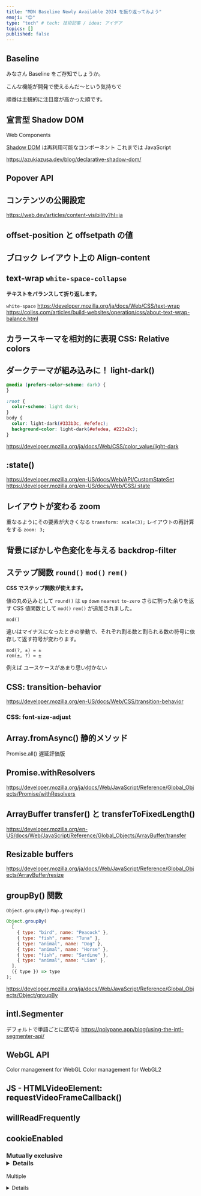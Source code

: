 ```yaml
---
title: "MDN Baseline Newly Available 2024 を振り返ってみよう"
emoji: "😊"
type: "tech" # tech: 技術記事 / idea: アイデア
topics: []
published: false
---
```


## Baseline

みなさん Baseline をご存知でしょうか。

こんな機能が開発で使えるんだ～という気持ちで

順番は主観的に注目度が高かった順です。

## 宣言型 Shadow DOM

Web Components

[Shadow DOM](https://developer.mozilla.org/ja/docs/Web/API/Web_components/Using_shadow_DOM) は再利用可能なコンポーネント
これまでは JavaScript

https://azukiazusa.dev/blog/declarative-shadow-dom/

## Popover API
## コンテンツの公開設定

https://web.dev/articles/content-visibility?hl=ja

## offset-position と offsetpath の値

## ブロック レイアウト上の Align-content


## text-wrap `white-space-collapse`

**テキストをバランスして折り返します。**

`white-space`
https://developer.mozilla.org/ja/docs/Web/CSS/text-wrap
https://coliss.com/articles/build-websites/operation/css/about-text-wrap-balance.html

## カラースキーマを相対的に表現 CSS: Relative colors

## ダークテーマが組み込みに！ light-dark()

```css
@media (prefers-color-scheme: dark) {
}
```

```css
:root {
  color-scheme: light dark;
}
body {
  color: light-dark(#333b3c, #efefec);
  background-color: light-dark(#efedea, #223a2c);
}
```
https://developer.mozilla.org/ja/docs/Web/CSS/color_value/light-dark


## :state()
https://developer.mozilla.org/en-US/docs/Web/API/CustomStateSet
https://developer.mozilla.org/en-US/docs/Web/CSS/:state

## レイアウトが変わる zoom
重なるようにその要素が大きくなる
`transform: scale(3);`
レイアウトの再計算をする
`zoom: 3;`

## 背景にぼかしや色変化を与える backdrop-filter


## ステップ関数 `round()` `mod()` `rem()`

**CSS でステップ関数が使えます。**

値の丸め込みとして `round()` は `up` `down` `nearest` `to-zero`
さらに割った余りを返す CSS 値関数として `mod()` `rem()` が追加されました。
```
mod()
```
違いはマイナスになったときの挙動で、それぞれ割る数と割られる数の符号に依存して返す符号が変わります。
```
mod(?, ±) = ±
rem(±, ?) = ±
```
例えば
ユースケースがあまり思い付かない



## CSS: transition-behavior
https://developer.mozilla.org/en-US/docs/Web/CSS/transition-behavior
### CSS: font-size-adjust

## Array.fromAsync() 静的メソッド
Promise.all() 遅延評価版

## Promise.withResolvers
https://developer.mozilla.org/ja/docs/Web/JavaScript/Reference/Global_Objects/Promise/withResolvers

## ArrayBuffer transfer() と transferToFixedLength()
https://developer.mozilla.org/en-US/docs/Web/JavaScript/Reference/Global_Objects/ArrayBuffer/transfer

## Resizable buffers
https://developer.mozilla.org/ja/docs/Web/JavaScript/Reference/Global_Objects/ArrayBuffer/resize
## groupBy() 関数
`Object.groupBy()` `Map.groupBy()`
```javascript
Object.groupBy(
  [
    { type: "bird", name: "Peacock" },
    { type: "fish", name: "Tuna" },
    { type: "animal", name: "Dog" },
    { type: "animal", name: "Horse" },
    { type: "fish", name: "Sardine" },
    { type: "animal", name: "Lion" },
  ],
  ({ type }) => type
);
```

https://developer.mozilla.org/ja/docs/Web/JavaScript/Reference/Global_Objects/Object/groupBy



## intl.Segmenter
デフォルトで単語ごとに区切る
https://polypane.app/blog/using-the-intl-segmenter-api/

## WebGL API
Color management for WebGL
Color management for WebGL2

## JS - HTMLVideoElement: requestVideoFrameCallback()

## willReadFrequently
## cookieEnabled
### Mutually exclusive <details> elements
 Multiple <details> elements which use the same name attribute are mutually exclusive. When one member of the group is opened, all other members are closed.
https://developer.mozilla.org/ja/docs/Web/API/HTMLDetailsElement/open




## Alt text for generated content

## Unsanitized HTML parsing methods

    Document: parseHTMLUnsafe() static method
    Element: setHTMLUnsafe() method
    ShadowRoot: setHTMLUnsafe() method


## Registered custom properties
https://developer.mozilla.org/en-US/docs/Web/API/CSS/registerProperty_static

## API: Async clipboard
## Gradient interpolation
## Set methods
## Vertical form controls
## transform-box
## AbortSignal.any()
## checkVisibility()
## Extended constant expressions (WebAssembly)
## AVIF
